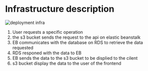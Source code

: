 <h1>Infrastructure description</h1>

![deployment infra](https://user-images.githubusercontent.com/53512084/222455094-d09e47c3-5872-48dd-9649-e39faf1181b5.jpg)

1. User requests a specific operation
2. the s3 bucket sends the request to the api on elastic beanstalk
3. EB communicates with the database on RDS to retrieve the data requested
4. RDS responed with the data to EB 
5. EB sends the data to the s3 bucket to be displied to the cilent
6. s3 bucket display the data to the user of the frontend
